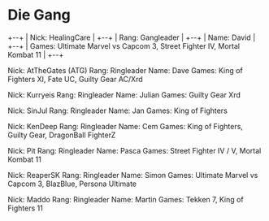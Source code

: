 # Die Gang


+--+
| Nick: HealingCare  |
+--+
| Rang: Gangleader |
+--+
| Name: David |
+--+
| Games: Ultimate Marvel vs Capcom 3, Street Fighter IV, Mortal Kombat 11 |
+--+





Nick: AtTheGates (ATG)
Rang: Ringleader
Name: Dave
Games: King of Fighters XI, Fate UC, Guilty Gear AC/Xrd

Nick: Kurryeis
Rang: Ringleader
Name: Julian
Games: Guilty Gear Xrd

Nick: SinJul
Rang: Ringleader
Name: Jan
Games: King of Fighters

Nick: KenDeep
Rang: Ringleader
Name: Cem
Games: King of Fighters, Guilty Gear, DragonBall FighterZ

Nick: Pit
Rang: Ringleader
Name: Pasca
Games: Street Fighter IV / V, Mortal Kombat 11

Nick: ReaperSK
Rang: Ringleader
Name: Simon
Games: Ultimate Marvel vs Capcom 3, BlazBlue, Persona Ultimate

Nick: Maddo
Rang: Ringleader
Name: Martin
Games: Tekken 7, King of Fighters 11
